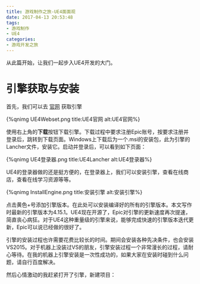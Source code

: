 ```yaml
---
title: 游戏制作之旅-UE4面面观
date: 2017-04-13 20:53:48
tags:
- 游戏制作
- UE4
categories:
- 游戏开发之旅
---
```


从此篇开始，让我们一起步入UE4开发的大门。

# 引擎获取与安装

首先，我们可以去 [官网](https://www.unrealengine.com/zh-CN/what-is-unreal-engine-4) 获取引擎 

{%qnimg UE4Webset.png title:UE4官网 alt:UE4官网%}

使用右上角的**下载**按钮下载引擎。下载过程中要求注册Epic账号，按要求注册并登录后，跳转到下载页面。Windows上下载后为一个.msi的安装包，此为引擎的Lancher文件，安装它。启动并登录后，可以看到如下页面：

{%qnimg UE4登录器.png title:UE4Lancher alt:UE4登录器%}

UE4的登录器做的还是挺方便的，在登录器上，我们可以安装引擎，查看在线商店，查看在线学习资源等等。

{%qnimg InstallEngine.png title:安装引擎 alt:安装引擎%}

点击黄色+号添加引擎版本。在此处可以安装编译好的所有的引擎版本。本文写作时最新的引擎版本为4.15.1。UE4现在开源了，Epic对引擎的更新速度再次提速，简直丧心病狂。对于UE4这种重量级的引擎来说，能够完成快速的引擎版本迭代更新，Epic可以说已经做的很好了。

引擎的安装过程也许需要花费比较长的时间。期间会安装各种先决条件，也会安装VS2015。对于机器上没装过VS的朋友，引擎安装过程一个非常漫长的过程，请耐心等待。在我的机器上引擎安装是一次性成功的，如果大家在安装时碰到什么问题，请自行百度解决。


然后心情激动的我赶紧打开了引擎，新建项目：

